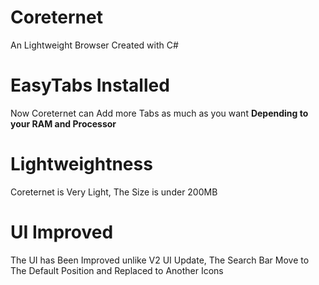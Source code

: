 # Coreternet
An Lightweight Browser Created with C#

# EasyTabs Installed
Now Coreternet can Add more Tabs as much as you want **Depending to your RAM and Processor**

# Lightweightness
Coreternet is Very Light, The Size is under 200MB

# UI Improved
The UI has Been Improved unlike V2 UI Update, The Search Bar Move to The Default Position and Replaced to Another Icons
